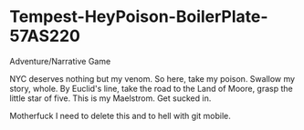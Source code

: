 # Tempest-HeyPoison-BoilerPlate-57AS220

Adventure/Narrative Game 


NYC deserves nothing but my venom. So here, take my poison. Swallow my story, whole. By Euclid's line, take the road to the Land of Moore, grasp the little star of five. This is my Maelstrom. Get sucked in. 

Motherfuck I need to delete this and to hell with git mobile. 


